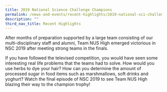 ```yaml
---
title: 2019 National Science Challenge Champions
permalink: /news-and-events/recent-highlights/2019-national-sci-challenge-champions/
description: ""
third_nav_title: Recent Highlights
---
```

After months of preparation supported by a large team consisting of our multi-disciplinary staff and alumni, Team NUS High emerged victorious in NSC 2019 after meeting strong teams in the finals.

If you have followed the televised competition, you would have seen some interesting real life problems that the teams had to solve. How would you use herbs to dye your hair? How can you determine the amount of processed sugar in food items such as marshmallows, soft drinks and yoghurt? Watch the final episode of NSC 2019 to see Team NUS High blazing their way to the champion trophy!